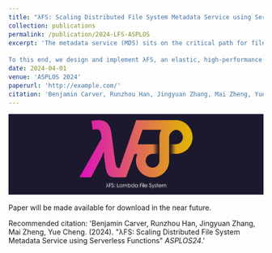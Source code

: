 ```yaml
---
title: "λFS: Scaling Distributed File System Metadata Service using Serverless Functions"
collection: publications
permalink: /publication/2024-LFS-ASPLOS
excerpt: 'The metadata service (MDS) sits on the critical path for file system operations, and as such it is key to the overall performance of a large-scale distributed file system (DFS). Common "serverful" MDS architectures, such as a single server or cluster of servers, have a significant shortcoming: either they are not scalable, or they make it difficult to achieve an optimal balance of performance, resource utilization, and cost. A modern MDS requires a novel architecture that addresses this shortcoming.

To this end, we design and implement λFS, an elastic, high-performance metadata service for large-scale distributed file systems. λFS scales a DFS metadata cache on a FaaS (Function-as-a-Service) platform and synthesizes a series of techniques to overcome the obstacles that are encountered when building large stateful applications on FaaS platforms. λFS takes full advantage of the unique benefits offered by FaaS--elastic scaling and massive parallelism--to realize a highly-optimized metadata service capable of sustaining up to 4.13× higher throughput, 90.40% lower latency, 85.99% lower cost, and better resource utilization and efficiency than a state-of-the-art DFS for an industrial workload.'
date: 2024-04-01
venue: 'ASPLOS 2024'
paperurl: 'http://example.com/'
citation: 'Benjamin Carver, Runzhou Han, Jingyuan Zhang, Mai Zheng, Yue Cheng. (2024). &quot;λFS: Scaling Distributed File System Metadata Service using Serverless Functions&quot; <i>ASPLOS24</i>.'
---
```


![λFS: Logo](/assets/images/lfs_logo.png)

Paper will be made available for download in the near future.

Recommended citation: 'Benjamin Carver, Runzhou Han, Jingyuan Zhang, Mai Zheng, Yue Cheng. (2024). &quot;λFS: Scaling Distributed File System Metadata Service using Serverless Functions&quot; <i>ASPLOS24</i>.'